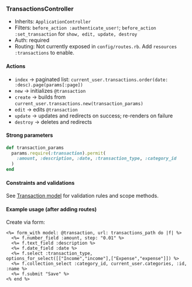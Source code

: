 ### TransactionsController

- Inherits: `ApplicationController`
- Filters: `before_action :authenticate_user!`; `before_action :set_transaction` for `show, edit, update, destroy`
- Auth: required
- Routing: Not currently exposed in `config/routes.rb`. Add `resources :transactions` to enable.

#### Actions
- `index` → paginated list: `current_user.transactions.order(date: :desc).page(params[:page])`
- `new` → initializes `@transaction`
- `create` → builds from `current_user.transactions.new(transaction_params)`
- `edit` → edits `@transaction`
- `update` → updates and redirects on success; re-renders on failure
- `destroy` → deletes and redirects

#### Strong parameters
```ruby
def transaction_params
  params.require(:transaction).permit(
    :amount, :description, :date, :transaction_type, :category_id
  )
end
```

#### Constraints and validations
See [Transaction model](../models/transaction.md) for validation rules and scope methods.

#### Example usage (after adding routes)
Create via form:
```erb
<%= form_with model: @transaction, url: transactions_path do |f| %>
  <%= f.number_field :amount, step: "0.01" %>
  <%= f.text_field :description %>
  <%= f.date_field :date %>
  <%= f.select :transaction_type, options_for_select([["Income","income"],["Expense","expense"]]) %>
  <%= f.collection_select :category_id, current_user.categories, :id, :name %>
  <%= f.submit "Save" %>
<% end %>
```